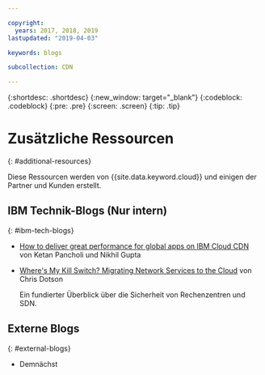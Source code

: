 ```yaml
---

copyright:
  years: 2017, 2018, 2019
lastupdated: "2019-04-03"

keywords: blogs

subcollection: CDN

---
```


{:shortdesc: .shortdesc}
{:new_window: target="_blank"}
{:codeblock: .codeblock}
{:pre: .pre}
{:screen: .screen}
{:tip: .tip}

# Zusätzliche Ressourcen
{: #additional-resources}

Diese Ressourcen werden von {{site.data.keyword.cloud}} und einigen der Partner und Kunden erstellt.

## IBM Technik-Blogs (Nur intern)
{: #ibm-tech-blogs}

 * [How to deliver great performance for global apps on IBM Cloud CDN](https://www.ibm.com/w3-techblog/use-cases/2018/05/content-delivery-service/) von Ketan Pancholi und Nikhil Gupta
 
 * [Where's My Kill Switch? Migrating Network Services to the Cloud](https://www.ibm.com/w3-techblog/wcp/2018/09/migrating-network-services/) von Chris Dotson
 
   Ein fundierter Überblick über die Sicherheit von Rechenzentren und SDN.


## Externe Blogs
{: #external-blogs}

* Demnächst
